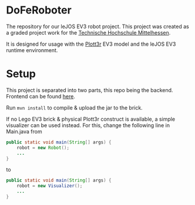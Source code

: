 # DoFeRoboter
The repository for our leJOS EV3 robot project.
This project was created as a graded project work for the [Technische Hochschule Mittelhessen](https://www.thm.de/).

It is designed for usage with the [Plott3r](http://www.jander.me.uk/LEGO/plott3r.html) EV3 model and the leJOS EV3 runtime environment.

# Setup
This project is separated into two parts, this repo being the backend.
Frontend can be found [here](https://github.com/rabitem/DoFe-Roboter-Frontend).

Run `mvn install` to compile & upload the jar to the brick.

If no Lego EV3 brick & physical Plott3r construct is available, a simple visualizer can be used instead.
For this, change the following line in Main.java from
```java
public static void main(String[] args) {
    robot = new Robot();
    ...
}
```
to
```java
public static void main(String[] args) {
    robot = new Visualizer();
    ...
}
```
